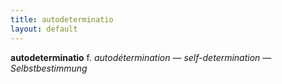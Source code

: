 ```yaml
---
title: autodeterminatio
layout: default
---
```


**autodeterminatio** f. *autodétermination — self-determination — Selbstbestimmung*